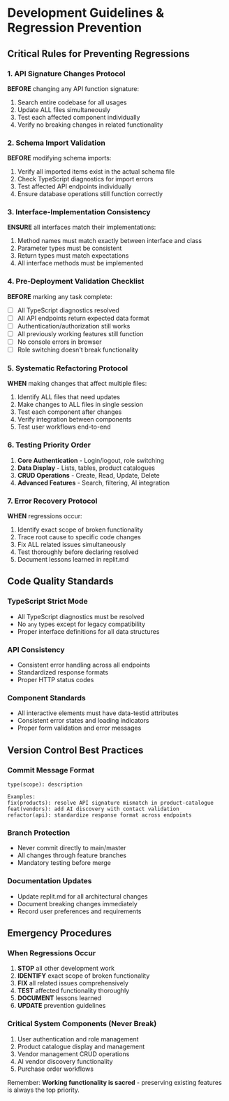 # Development Guidelines & Regression Prevention

## Critical Rules for Preventing Regressions

### 1. API Signature Changes Protocol
**BEFORE** changing any API function signature:
1. Search entire codebase for all usages
2. Update ALL files simultaneously 
3. Test each affected component individually
4. Verify no breaking changes in related functionality

### 2. Schema Import Validation
**BEFORE** modifying schema imports:
1. Verify all imported items exist in the actual schema file
2. Check TypeScript diagnostics for import errors
3. Test affected API endpoints individually
4. Ensure database operations still function correctly

### 3. Interface-Implementation Consistency
**ENSURE** all interfaces match their implementations:
1. Method names must match exactly between interface and class
2. Parameter types must be consistent
3. Return types must match expectations
4. All interface methods must be implemented

### 4. Pre-Deployment Validation Checklist
**BEFORE** marking any task complete:
- [ ] All TypeScript diagnostics resolved
- [ ] All API endpoints return expected data format
- [ ] Authentication/authorization still works
- [ ] All previously working features still function
- [ ] No console errors in browser
- [ ] Role switching doesn't break functionality

### 5. Systematic Refactoring Protocol
**WHEN** making changes that affect multiple files:
1. Identify ALL files that need updates
2. Make changes to ALL files in single session
3. Test each component after changes
4. Verify integration between components
5. Test user workflows end-to-end

### 6. Testing Priority Order
1. **Core Authentication** - Login/logout, role switching
2. **Data Display** - Lists, tables, product catalogues
3. **CRUD Operations** - Create, Read, Update, Delete
4. **Advanced Features** - Search, filtering, AI integration

### 7. Error Recovery Protocol
**WHEN** regressions occur:
1. Identify exact scope of broken functionality
2. Trace root cause to specific code changes
3. Fix ALL related issues simultaneously
4. Test thoroughly before declaring resolved
5. Document lessons learned in replit.md

## Code Quality Standards

### TypeScript Strict Mode
- All TypeScript diagnostics must be resolved
- No `any` types except for legacy compatibility
- Proper interface definitions for all data structures

### API Consistency
- Consistent error handling across all endpoints
- Standardized response formats
- Proper HTTP status codes

### Component Standards
- All interactive elements must have data-testid attributes
- Consistent error states and loading indicators
- Proper form validation and error messages

## Version Control Best Practices

### Commit Message Format
```
type(scope): description

Examples:
fix(products): resolve API signature mismatch in product-catalogue
feat(vendors): add AI discovery with contact validation
refactor(api): standardize response format across endpoints
```

### Branch Protection
- Never commit directly to main/master
- All changes through feature branches
- Mandatory testing before merge

### Documentation Updates
- Update replit.md for all architectural changes
- Document breaking changes immediately
- Record user preferences and requirements

## Emergency Procedures

### When Regressions Occur
1. **STOP** all other development work
2. **IDENTIFY** exact scope of broken functionality
3. **FIX** all related issues comprehensively
4. **TEST** affected functionality thoroughly
5. **DOCUMENT** lessons learned
6. **UPDATE** prevention guidelines

### Critical System Components (Never Break)
1. User authentication and role management
2. Product catalogue display and management
3. Vendor management CRUD operations
4. AI vendor discovery functionality
5. Purchase order workflows

Remember: **Working functionality is sacred** - preserving existing features is always the top priority.